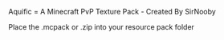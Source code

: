 Aquific = A Minecraft PvP Texture Pack - Created By SirNooby

Place the .mcpack or .zip into your resource pack folder
